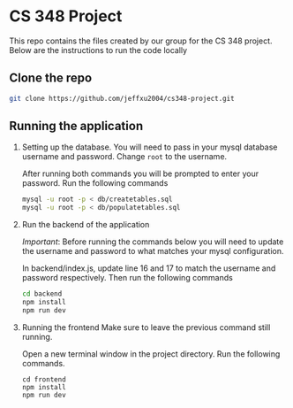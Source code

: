 # CS 348 Project

This repo contains the files created by our group for the 
CS 348 project. Below are the instructions to run the code locally


## Clone the repo

```bash
git clone https://github.com/jeffxu2004/cs348-project.git
```


## Running the application

1. Setting up the database.
    You will need to pass in your mysql database username and password.
    Change  `root` to the username.


    After running both commands you will be prompted to enter your password.
    Run the following commands

    ```bash
    mysql -u root -p < db/createtables.sql
    mysql -u root -p < db/populatetables.sql
    ```

2. Run the backend of the application

    *Important*: Before running the commands below you will need to 
    update the username and password to what matches your mysql configuration. 


    In backend/index.js, update line 16 and 17 to match the username and password respectively.
    Then run the following commands
    ```bash
    cd backend
    npm install
    npm run dev
    ```

3. Running the frontend
    Make sure to leave the previous command still running.

    Open a new terminal window in the project directory.
    Run the following commands.

    ```
    cd frontend
    npm install
    npm run dev
    ```

